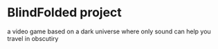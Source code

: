 # BlindFolded project

a video game based on a dark universe where only sound can help you travel in obscutiry

